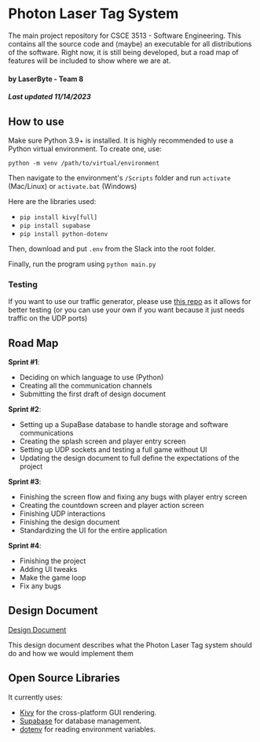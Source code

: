 # Photon Laser Tag System

The main project repository for CSCE 3513 - Software Engineering. This contains all the source code and (maybe) an executable for all distributions of the software. Right now, it is still being developed, but a road map of features will be included to show where we are at.

#### by LaserByte - Team 8
##### Last updated 11/14/2023

## How to use

Make sure Python 3.9+ is installed.
It is highly recommended to use a Python virtual environment. To create one, use:

`python -m venv /path/to/virtual/environment`

Then navigate to the environment's `/Scripts` folder and run `activate` (Mac/Linux) or `activate.bat` (Windows)

Here are the libraries used:
- `pip install kivy[full]`
- `pip install supabase`
- `pip install python-dotenv`

Then, download and put `.env` from the Slack into the root folder.

Finally, run the program using `python main.py`

### Testing

If you want to use our traffic generator, please use [this repo](https://github.com/UARK-LaserByte/udp-tests) as it allows for better testing (or you can use your own if you want because it just needs traffic on the UDP ports)

## Road Map

**Sprint #1**:
- Deciding on which language to use (Python)
- Creating all the communication channels
- Submitting the first draft of design document

**Sprint #2**:
- Setting up a SupaBase database to handle storage and software communications
- Creating the splash screen and player entry screen
- Setting up UDP sockets and testing a full game without UI
- Updating the design document to full define the expectations of the project

**Sprint #3**:
- Finishing the screen flow and fixing any bugs with player entry screen
- Creating the countdown screen and player action screen
- Finishing UDP interactions
- Finishing the design document
- Standardizing the UI for the entire application

**Sprint #4**:
- Finishing the project
- Adding UI tweaks
- Make the game loop
- Fix any bugs

## Design Document

[Design Document](https://uark-my.sharepoint.com/:w:/g/personal/alprosse_uark_edu/EUoDgCKoJAlBvLPaeWUmcOABm5QC2ipi3dcoMTviTl-DhA?e=DnYhJe)

This design document describes what the Photon Laser Tag system should do and how we would implement them

## Open Source Libraries

It currently uses:
- [Kivy](https://kivy.org/) for the cross-platform GUI rendering.
- [Supabase](https://supabase.com/) for database management.
- [dotenv](https://pypi.org/project/python-dotenv/) for reading environment variables.
